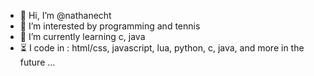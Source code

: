 - 👋 Hi, I’m @nathanecht
- 👀 I’m interested by programming and tennis
- 🌱 I’m currently learning c, java
- ⏳ I code in : html/css, javascript, lua, python, c, java, and more in the future ...
